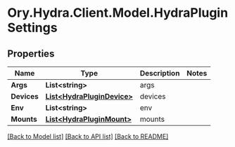 # Ory.Hydra.Client.Model.HydraPluginSettings
## Properties

Name | Type | Description | Notes
------------ | ------------- | ------------- | -------------
**Args** | **List&lt;string&gt;** | args | 
**Devices** | [**List&lt;HydraPluginDevice&gt;**](HydraPluginDevice.md) | devices | 
**Env** | **List&lt;string&gt;** | env | 
**Mounts** | [**List&lt;HydraPluginMount&gt;**](HydraPluginMount.md) | mounts | 

[[Back to Model list]](../README.md#documentation-for-models) [[Back to API list]](../README.md#documentation-for-api-endpoints) [[Back to README]](../README.md)

